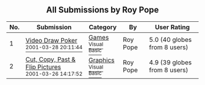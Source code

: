 ﻿<div align="center">

## All Submissions by Roy Pope

</div>

No.  | Submission | Category | By   | User Rating
---- | ---------- | -------- | ---- | -----------
1 | [Video Draw Poker<br /><sup>2001-03-28 20:11:44</sup>](https://github.com/Planet-Source-Code/roy-pope-video-draw-poker__1-21990) | [Games<br /><sup>Visual Basic</sup>](../ByCategory/games__1-38.md) | Roy Pope | 5.0 (40 globes from 8 users)
2 | [Cut, Copy, Past & Flip Pictures<br /><sup>2001-03-26 14:17:52</sup>](https://github.com/Planet-Source-Code/roy-pope-cut-copy-past-flip-pictures__1-21946) | [Graphics<br /><sup>Visual Basic</sup>](../ByCategory/graphics__1-46.md) | Roy Pope | 4.9 (39 globes from 8 users)
